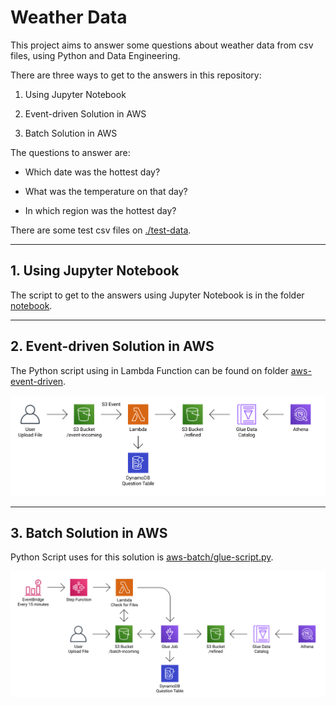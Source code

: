 # Weather Data

This project aims to answer some questions about weather data from csv files, using Python and Data Engineering.

There are three ways to get to the answers in this repository:

1. Using Jupyter Notebook

2. Event-driven Solution in AWS

3. Batch Solution in AWS

The questions to answer are:

- Which date was the hottest day?

- What was the temperature on that day?

- In which region was the hottest day?

There are some test csv files on [./test-data](test-data).



___

## 1. Using Jupyter Notebook

The script to get to the answers using Jupyter Notebook is in the folder [notebook](notebook/weather-with-pandas.ipynb).

___

## 2. Event-driven Solution in AWS

The Python script using in Lambda Function can be found on folder [aws-event-driven](aws-event-driven).

![AWS Diagram Event-Driven](aws-event-driven/aws-diagram-event-driven.png)

___

## 3. Batch Solution in AWS

Python Script uses for this solution is [aws-batch/glue-script.py](aws-batch/glue-script.py).

![AWS Diagram Batch](aws-batch/aws-diagram-batch.png)
